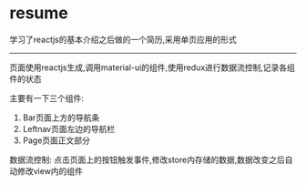 # resume 

学习了reactjs的基本介绍之后做的一个简历,采用单页应用的形式

***

页面使用reactjs生成,调用material-ui的组件,使用redux进行数据流控制,记录各组件的状态

主要有一下三个组件:
1. Bar页面上方的导航条
2. Leftnav页面左边的导航栏
3. Page页面正文部分

数据流控制:
点击页面上的按钮触发事件,修改store内存储的数据,数据改变之后自动修改view内的组件
